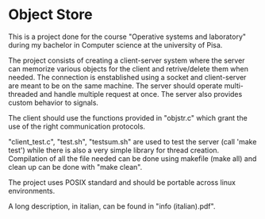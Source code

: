 # Object Store
This is a project done for the course "Operative systems and laboratory" during my bachelor in Computer science at the university of Pisa.

The project consists of creating a client-server system where the server can memorize various objects for the client and retrive/delete them when needed.
The connection is enstablished using a socket and client-server are meant to be on the same machine. The server should operate multi-threaded and handle multiple request at once. The server also provides custom behavior to signals.

The client should use the functions provided in "objstr.c" which grant the use of the right communication protocols.

"client_test.c", "test.sh", "testsum.sh" are used to test the server (call 'make test') while there is also a very simple library for thread creation.
Compilation of all the file needed can be done using makefile (make all) and clean up can be done with "make clean".

The project uses POSIX standard and should be portable across linux environments.

A long description, in italian, can be found in "info (italian).pdf".
